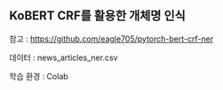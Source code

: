 ## KoBERT CRF를 활용한 개체명 인식

참고 : https://github.com/eagle705/pytorch-bert-crf-ner

데이터 : news_articles_ner.csv

학습 환경 : Colab
